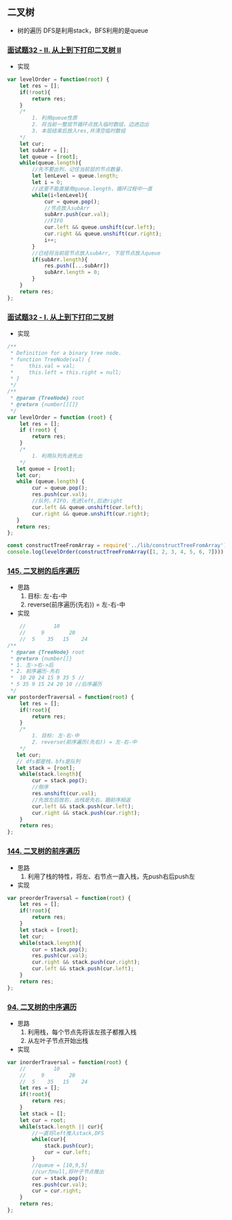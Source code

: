 ## 二叉树
* 树的遍历
DFS是利用stack，BFS利用的是queue
### [面试题32 - II. 从上到下打印二叉树 II](https://leetcode-cn.com/problems/cong-shang-dao-xia-da-yin-er-cha-shu-ii-lcof/submissions/)
* 实现
```javascript
var levelOrder = function(root) {
    let res = [];
    if(!root){
        return res;
    }
    /*
        1. 利用queue性质
        2. 将当前一整层节循环点放入临时数组，边进边出
        3. 本层结束后放入res,并清空临时数组
    */
    let cur;
    let subArr = [];
    let queue = [root];
    while(queue.length){
        //先不要出列，记住当前层的节点数量，
        let lenLevel = queue.length;
        let i = 0;
        //这里不能直接用queue.length，循环过程中一直
        while(i<lenLevel){
            cur = queue.pop();
            //节点放入subArr
            subArr.push(cur.val);
            //FIFO
            cur.left && queue.unshift(cur.left);
            cur.right && queue.unshift(cur.right);
            i++;
        }
        //已经将当前层节点放入subArr, 下层节点放入queue
        if(subArr.length){
            res.push([...subArr])
            subArr.length = 0;
        }
    }
    return res;
};
```
### [面试题32 - I. 从上到下打印二叉树](https://leetcode-cn.com/problems/cong-shang-dao-xia-da-yin-er-cha-shu-lcof/)
* 实现
```javascript
/**
 * Definition for a binary tree node.
 * function TreeNode(val) {
 *     this.val = val;
 *     this.left = this.right = null;
 * }
 */
/**
 * @param {TreeNode} root
 * @return {number[][]}
 */
var levelOrder = function (root) {
    let res = [];
    if (!root) {
        return res;
    }
    /*
        1. 利用队列先进先出
    */
   let queue = [root];
   let cur;
   while (queue.length) {
        cur = queue.pop();
        res.push(cur.val);
        //队列，FIFO，先进left,后进right
        cur.left && queue.unshift(cur.left);
        cur.right && queue.unshift(cur.right);
   }
   return res;
};

const constructTreeFromArray = require('../lib/constructTreeFromArray');
console.log(levelOrder(constructTreeFromArray([1, 2, 3, 4, 5, 6, 7])));
```
### [145. 二叉树的后序遍历](https://leetcode-cn.com/problems/binary-tree-postorder-traversal/solution/145-er-cha-shu-de-hou-xu-bian-li-by-luckyxutao/)
* 思路
    1. 目标: 左-右-中
    2. reverse(前序遍历(先右)) = 左-右-中
* 实现
```javascript
    //         10
    //     9        20
    //  5    35   15    24
/**
 * @param {TreeNode} root
 * @return {number[]}
 * 1. 左->右->后
 * 2. 前序遍历-先右
 *  10 20 24 15 9 35 5 //
 * 5 35 9 15 24 20 10 //后序遍历
 */
var postorderTraversal = function(root) {
    let res = [];
    if(!root){
        return res;
    }
    /*
        1. 目标: 左-右-中
        2. reverse(前序遍历(先右)) = 左-右-中
    */
   let cur;
   // dfs都是栈，bfs是队列
   let stack = [root];
    while(stack.length){
        cur = stack.pop();
        //倒序
        res.unshift(cur.val);
        //先放左后放右，出栈是先右，跟前序相返
        cur.left && stack.push(cur.left);
        cur.right && stack.push(cur.right);
    }
    return res;
};
```
### [144. 二叉树的前序遍历](https://leetcode-cn.com/problems/binary-tree-preorder-traversal/solution/144-er-cha-shu-de-qian-xu-bian-li-by-luckyxutao/)
* 思路
    1. 利用了栈的特性，将左、右节点一直入栈，先push右后push左
* 实现
```javascript
var preorderTraversal = function(root) {
    let res = [];
    if(!root){
        return res;
    }
    let stack = [root];
    let cur;
    while(stack.length){
        cur = stack.pop();
        res.push(cur.val);
        cur.right && stack.push(cur.right);
        cur.left && stack.push(cur.left);
    }
    return res;
};
```
### [94. 二叉树的中序遍历](https://leetcode-cn.com/problems/binary-tree-inorder-traversal/solution/zhong-xu-bian-li-di-gui-die-dai-by-luckyxutao/)
* 思路
    1. 利用栈，每个节点先将该左孩子都推入栈
    2. 从左叶子节点开始出栈
* 实现
```javascript
var inorderTraversal = function(root) {
    //         10
    //     9        20
    //  5    35   15    24
    let res = [];
    if(!root){
        return res;
    }
    let stack = [];
    let cur = root;
    while(stack.length || cur){
        //一直将left推入stack,DFS
        while(cur){
            stack.push(cur);
            cur = cur.left;
        }
        //queue = [10,9,5]
        //cur为null,将叶子节点推出
        cur = stack.pop();
        res.push(cur.val);
        cur = cur.right;
    }
    return res;
};
```